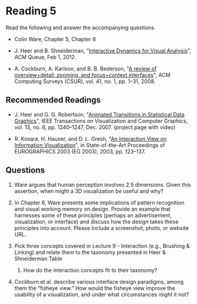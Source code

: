 # Reading 5

Read the following and answer the accompanying questions.

* Colin Ware, Chapter 5, Chapter 6

* J. Heer and B. Shneiderman, "[Interactive Dynamics for Visual Analysis][1]",
  ACM Queue, Feb 1, 2012.

* A. Cockburn, A. Karlson, and B. B. Bederson, "[A review of
  overview+detail, zooming, and focus+context interfaces][2]", ACM Computing
  Surveys (CSUR), vol. 41, no. 1, pp. 1–31, 2008.

[1]: cdn://excerpts/w5/p30-heer.pdf
[2]: cdn://excerpts/w5/Cockburn_overview_detail.pdf

## Recommended Readings

* J. Heer and G. G. Robertson, "[Animated Transitions in Statistical Data
  Graphics][3]", IEEE Transactions on Visualization and Computer Graphics, vol.
  13, no. 6, pp. 1240–1247, Dec. 2007. (project page with video)

* R. Kosara, H. Hauser, and D. L. Gresh, "[An Interaction View on Information
  Visualization][4]", in State-of-the-Art Proceedings of EUROGRAPHICS 2003 (EG
  2003), 2003, pp. 123–137.

[3]: cdn://excerpts/w5/Heer_Animated_Transitions.pdf
[4]: cdn://excerpts/w5/Kosara_Interaction_View.pdf

## Questions

1. Ware argues that human perception involves 2.5 dimensions. Given this assertion, when might a 3D visualization be useful and why?

2. In Chapter 6, Ware presents some implications of pattern recognition and visual working memory on design. Provide an example that harnesses some of these principles (perhaps an advertisement, visualization, or interface) and discuss how the design takes these principles into account. Please include a screenshot, photo, or website URL.

3. Pick three concepts covered in Lecture 9 - Interaction (e.g., Brushing & Linking) and relate them to the taxonomy presented in Heer & Shneiderman Table

    1. How do the interaction concepts fit to their taxonomy?

4. Cockburn et al. describe various interface design paradigms, among them the “fisheye view.” How would the fisheye view improve the usability of a visualization, and under what circumstances might it not?

